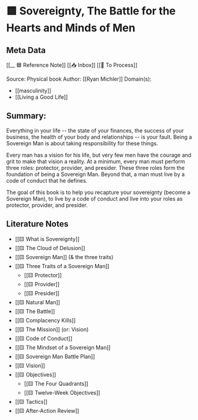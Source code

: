 # 🟦 Sovereignty, The Battle for the Hearts and Minds of Men

## Meta Data
[[__ 🟦  Reference Note]] 
[[📥 Inbox]] [[📝 To Process]]

Source: Physical book
Author: [[Ryan Michler]]
Domain(s):
- [[masculinity]]
- [[Living a Good Life]]

## Summary:

Everything in your life -- the state of your finances, the success of your business, the health of your body and relationships -- is your fault. Being a Sovereign Man is about taking responsibility for these things. 

Every man has a vision for his life, but very few men have the courage and grit to make that vision a reality. At a minimum, every man must perform three roles: protector, provider, and presider. These three roles form the foundation of being a Sovereign Man. Beyond that, a man must live by a code of conduct that he defines.

The goal of this book is to help you recapture your sovereignty (become a Sovereign Man), to live by a code of conduct and live into your roles as protector, provider, and presider.

## Literature Notes

- [[🟨 What is Sovereignty]]
- [[🟨 The Cloud of Delusion]]
- [[🟨 Sovereign Man]] (& the three traits)
- [[🟨 Three Traits of a Sovereign Man]]
	- [[🟨 Protector]]
	- [[🟨 Provider]]
	- [[🟨 Presider]]
- [[🟨 Natural Man]]
- [[🟨 The Battle]]
- [[🟨 Complacency Kills]]
- [[🟨 The Mission]] (or: Vision)
- [[🟨 Code of Conduct]]
- [[🟨 The Mindset of a Sovereign Man]]
- [[🟨 Sovereign Man Battle Plan]]
- [[🟨 Vision]]
- [[🟨 Objectives]]
	- [[🟨 The Four Quadrants]]
	- [[🟨 Twelve-Week Objectives]]
- [[🟨 Tactics]]
- [[🟨 After-Action Review]]
